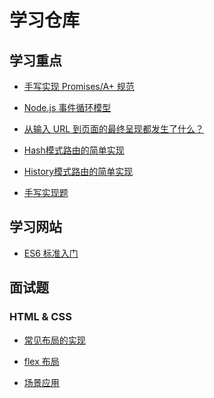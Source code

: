 # 学习仓库

## 学习重点

- [手写实现 Promises/A+ 规范](https://github.com/BogeFE/Document/tree/main/02%20Javascript/Promise/%E5%AE%9E%E7%8E%B0Promise)

- [Node.js 事件循环模型]()

- [从输入 URL 到页面的最终呈现都发生了什么？](./08%20Web%20Performance/Populating%20the%20page.md)

- [Hash模式路由的简单实现](./03%20Vue/02%20Vue%20Router/hash-router/README.md)

- [History模式路由的简单实现](./03%20Vue/02%20Vue%20Router/history-router/README.md)

- [手写实现题](./02%20Javascript/前端代码题/practice.md)

## 学习网站

- [ES6 标准入门](https://es6.ruanyifeng.com/)

## 面试题

### HTML & CSS

- [常见布局的实现]()

- [flex 布局](./01%20HTML&CSS/Layout/flex/flex.md)

- [场景应用]()


